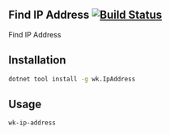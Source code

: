 ## Find IP Address [![Build Status](https://travis-ci.org/wk-j/ip-address.svg?branch=master)](https://travis-ci.org/wk-j/ip-address)

Find IP Address

## Installation

```bash
dotnet tool install -g wk.IpAddress
```

## Usage

```bash
wk-ip-address
```